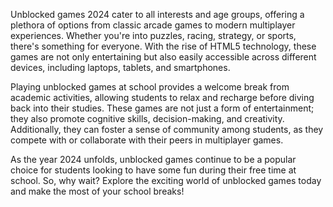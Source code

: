 Unblocked games 2024 cater to all interests and age groups, offering a plethora of options from classic arcade games to modern multiplayer experiences. Whether you're into puzzles, racing, strategy, or sports, there's something for everyone. With the rise of HTML5 technology, these games are not only entertaining but also easily accessible across different devices, including laptops, tablets, and smartphones.

Playing unblocked games at school provides a welcome break from academic activities, allowing students to relax and recharge before diving back into their studies. These games are not just a form of entertainment; they also promote cognitive skills, decision-making, and creativity. Additionally, they can foster a sense of community among students, as they compete with or collaborate with their peers in multiplayer games.

As the year 2024 unfolds, unblocked games continue to be a popular choice for students looking to have some fun during their free time at school. So, why wait? Explore the exciting world of unblocked games today and make the most of your school breaks!





